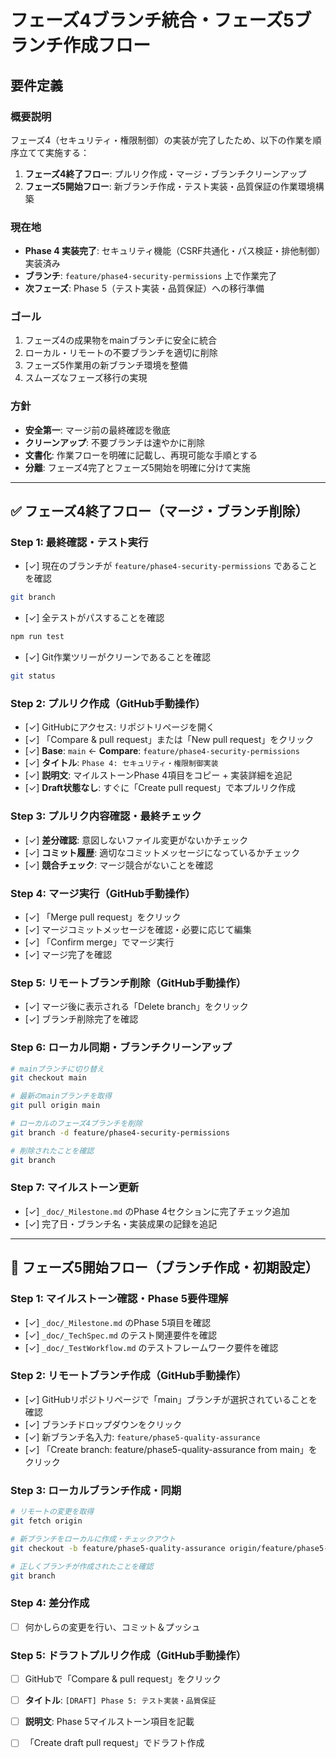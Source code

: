 # フェーズ4ブランチ統合・フェーズ5ブランチ作成フロー

## 要件定義

### 概要説明
フェーズ4（セキュリティ・権限制御）の実装が完了したため、以下の作業を順序立てて実施する：
1. **フェーズ4終了フロー**: プルリク作成・マージ・ブランチクリーンアップ
2. **フェーズ5開始フロー**: 新ブランチ作成・テスト実装・品質保証の作業環境構築

### 現在地
- **Phase 4 実装完了**: セキュリティ機能（CSRF共通化・パス検証・排他制御）実装済み
- **ブランチ**: `feature/phase4-security-permissions` 上で作業完了
- **次フェーズ**: Phase 5（テスト実装・品質保証）への移行準備

### ゴール
1. フェーズ4の成果物をmainブランチに安全に統合
2. ローカル・リモートの不要ブランチを適切に削除
3. フェーズ5作業用の新ブランチ環境を整備
4. スムーズなフェーズ移行の実現

### 方針
- **安全第一**: マージ前の最終確認を徹底
- **クリーンアップ**: 不要ブランチは速やかに削除
- **文書化**: 作業フローを明確に記載し、再現可能な手順とする
- **分離**: フェーズ4完了とフェーズ5開始を明確に分けて実施

---

## ✅ フェーズ4終了フロー（マージ・ブランチ削除）

### Step 1: 最終確認・テスト実行
- [✓] 現在のブランチが `feature/phase4-security-permissions` であることを確認
```bash
git branch
```
- [✓] 全テストがパスすることを確認
```bash
npm run test
```
- [✓] Git作業ツリーがクリーンであることを確認
```bash
git status
```

### Step 2: プルリク作成（GitHub手動操作）
- [✓] GitHubにアクセス: リポジトリページを開く
- [✓] 「Compare & pull request」または「New pull request」をクリック
- [✓] **Base**: `main` ← **Compare**: `feature/phase4-security-permissions`
- [✓] **タイトル**: `Phase 4: セキュリティ・権限制御実装`
- [✓] **説明文**: マイルストーンPhase 4項目をコピー + 実装詳細を追記
- [✓] **Draft状態なし**: すぐに「Create pull request」で本プルリク作成

### Step 3: プルリク内容確認・最終チェック
- [✓] **差分確認**: 意図しないファイル変更がないかチェック
- [✓] **コミット履歴**: 適切なコミットメッセージになっているかチェック
- [✓] **競合チェック**: マージ競合がないことを確認

### Step 4: マージ実行（GitHub手動操作）
- [✓] 「Merge pull request」をクリック
- [✓] マージコミットメッセージを確認・必要に応じて編集
- [✓] 「Confirm merge」でマージ実行
- [✓] マージ完了を確認

### Step 5: リモートブランチ削除（GitHub手動操作）
- [✓] マージ後に表示される「Delete branch」をクリック
- [✓] ブランチ削除完了を確認

### Step 6: ローカル同期・ブランチクリーンアップ
```bash
# mainブランチに切り替え
git checkout main

# 最新のmainブランチを取得
git pull origin main

# ローカルのフェーズ4ブランチを削除
git branch -d feature/phase4-security-permissions

# 削除されたことを確認
git branch
```

### Step 7: マイルストーン更新
- [✓] `_doc/_Milestone.md` のPhase 4セクションに完了チェック追加
- [✓] 完了日・ブランチ名・実装成果の記録を追記

---

## 🚀 フェーズ5開始フロー（ブランチ作成・初期設定）

### Step 1: マイルストーン確認・Phase 5要件理解
- [✓] `_doc/_Milestone.md` のPhase 5項目を確認
- [✓] `_doc/_TechSpec.md` のテスト関連要件を確認
- [✓] `_doc/_TestWorkflow.md` のテストフレームワーク要件を確認

### Step 2: リモートブランチ作成（GitHub手動操作）
- [✓] GitHubリポジトリページで「main」ブランチが選択されていることを確認
- [✓] ブランチドロップダウンをクリック
- [✓] 新ブランチ名入力: `feature/phase5-quality-assurance`
- [✓] 「Create branch: feature/phase5-quality-assurance from main」をクリック

### Step 3: ローカルブランチ作成・同期
```bash
# リモートの変更を取得
git fetch origin

# 新ブランチをローカルに作成・チェックアウト
git checkout -b feature/phase5-quality-assurance origin/feature/phase5-quality-assurance

# 正しくブランチが作成されたことを確認
git branch
```

### Step 4: 差分作成
- [ ] 何かしらの変更を行い、コミット＆プッシュ

### Step 5: ドラフトプルリク作成（GitHub手動操作）
- [ ] GitHubで「Compare & pull request」をクリック
- [ ] **タイトル**: `[DRAFT] Phase 5: テスト実装・品質保証`
- [ ] **説明文**: Phase 5マイルストーン項目を記載
- [ ] 「Create draft pull request」でドラフト作成

